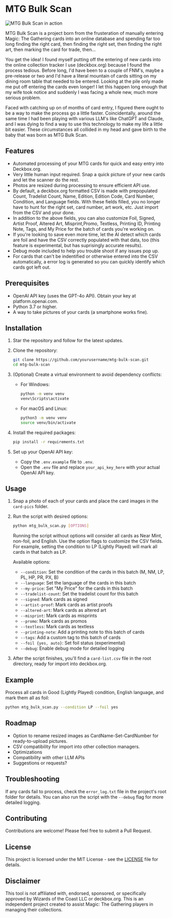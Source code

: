 # MTG Bulk Scan

![MTG Bulk Scan in action](./.assets/demo.gif)

MTG Bulk Scan is a project born from the frusteration of manually entering Magic: The Gathering cards into an online database and spending far too long finding the right card, then finding the right set, then finding the right art, then marking the card for trade, then...

You get the idea! I found myself putting off the entering of new cards into the online collection tracker I use (deckbox.org) because I found the process tedious. Before long, I'd have been to a couple of FNM's, maybe a pre-release or two and I'd have a literal mountain of cards sitting on my dining room table that needed to be entered. Looking at the pile only made me put off entering the cards even longer! I let this happen long enough that my wife took notice and suddenly I was facing a whole new, much more serious problem. 

Faced with catching up on of months of card entry, I figured there ought to be a way to make the process go a little faster. Coincidentally, around the same time I had been playing with various LLM's like ChatGPT and Claude, and I was dying to find a way to use this technology to make my life a little bit easier. These circumstances all collided in my head and gave birth to the baby that was born as MTG Bulk Scan.

## Features

- Automated processing of your MTG cards for quick and easy entry into Deckbox.org.
- Very little human input required. Snap a quick picture of your new cards and let the scanner do the rest.
- Photos are resized during processing to ensure efficient API use.
- By default, a deckbox.org formatted CSV is made with prepopulated Count, Tradelist Count, Name, Edition, Edition Code, Card Number, Condition, and Language fields. With these fields filled, you no longer have to hunt for the right set, card number, art work, etc. Just import from the CSV and your done.
- In addition to the above fields, you can also customize Foil, Signed, Artist Proof, Altered Art, Misprint,Promo, Textless, Printing ID, Printing Note, Tags, and My Price for the batch of cards you're working on.
- If you're looking to save even more time, let the AI detect which cards are foil and have the CSV correctly populated with that data, too (this feature is experimental, but has suprisingly accurate results).
- Debug mode included to help you trouble shoot if any issues pop up.
- For cards that can't be indentified or otherwise entered into the CSV automatically, a error log is generated so you can quickly identify which cards got left out.

## Prerequisites

- OpenAI API key (uses the GPT-4o API). Obtain your key at platform.openai.com.
- Python 3.7 or higher.
- A way to take pictures of your cards (a smartphone works fine).

## Installation

1. Star the repository and follow for the latest updates.

2. Clone the repository:
   ```bash
   git clone https://github.com/yourusername/mtg-bulk-scan.git
   cd mtg-bulk-scan
   ```

3. (Optional) Create a virtual environment to avoid dependency conflicts:
   - For Windows:
     ```bash
     python -m venv venv
     venv\Scripts\activate
     ```
   - For macOS and Linux:
     ```bash
     python3 -m venv venv
     source venv/bin/activate
     ```

4. Install the required packages:
   ```bash
   pip install -r requirements.txt
   ```

5. Set up your OpenAI API key:
   - Copy the `.env.example` file to `.env`.
   - Open the `.env` file and replace `your_api_key_here` with your actual OpenAI API key.

## Usage

1. Snap a photo of each of your cards and place the card images in the `card-pics` folder.

2. Run the script with desired options:
   ```bash
   python mtg_bulk_scan.py [OPTIONS]
   ```
   Running the script without options will consider all cards as Near Mint, non-foil, and English. Use the option flags to customize the CSV fields. For example, setting the condition to LP (Lightly Played) will mark all cards in that batch as LP.

   Available options:
   - `--condition`: Set the condition of the cards in this batch (M, NM, LP, PL, HP, PR, PX, B)
   - `--language`: Set the language of the cards in this batch
   - `--my-price`: Set "My Price" for the cards in this batch
   - `--tradelist-count`: Set the tradelist count for this batch
   - `--signed`: Mark cards as signed
   - `--artist-proof`: Mark cards as artist proofs
   - `--altered-art`: Mark cards as altered art
   - `--misprint`: Mark cards as misprints
   - `--promo`: Mark cards as promos
   - `--textless`: Mark cards as textless
   - `--printing-note`: Add a printing note to this batch of cards
   - `--tags`: Add a custom tag to this batch of cards
   - `--foil {yes, auto}`: Set foil status (experimental)
   - `--debug`: Enable debug mode for detailed logging

3. After the script finishes, you'll find a `card-list.csv` file in the root directory, ready for import into deckbox.org.

## Example

Process all cards in Good (Lightly Played) condition, English language, and mark them all as foil:
```bash
python mtg_bulk_scan.py --condition LP --foil yes
```

## Roadmap

- Option to rename resized images as CardName-Set-CardNumber for ready-to-upload pictures.
- CSV compatibility for import into other collection managers.
- Optimizations
- Compatibility with other LLM APIs
- Suggestions or requests?

## Troubleshooting

If any cards fail to process, check the `error_log.txt` file in the project's root folder for details. You can also run the script with the `--debug` flag for more detailed logging.

## Contributing

Contributions are welcome! Please feel free to submit a Pull Request.

## License

This project is licensed under the MIT License - see the [LICENSE](LICENSE) file for details.

## Disclaimer

This tool is not affiliated with, endorsed, sponsored, or specifically approved by Wizards of the Coast LLC or deckbox.org. This is an independent project created to assist Magic: The Gathering players in managing their collections.
